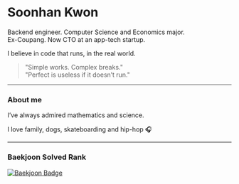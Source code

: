 # Soonhan Kwon

Backend engineer. Computer Science and Economics major.  
Ex-Coupang. Now CTO at an app-tech startup.  
  
I believe in code that runs, in the real world.
> "Simple works. Complex breaks."  
> "Perfect is useless if it doesn’t run."

---
### About me

I’ve always admired mathematics and science. 

I love family, dogs, skateboarding and hip-hop 🎧

---

### Baekjoon Solved Rank
<a href="https://solved.ac/soonable">
  <img src="http://mazassumnida.wtf/api/v2/generate_badge?boj=soonable" alt="Baekjoon Badge"/>
</a>

